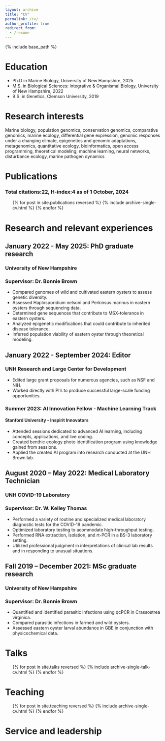 ```yaml
---
layout: archive
title: "CV"
permalink: /cv/
author_profile: true
redirect_from:
  - /resume
---
```


{% include base_path %}


# Education
* Ph.D in Marine Biology, University of New Hampshire, 2025
* M.S. in Biological Sciences: Integrative & Organismal Biology, University of New Hampshire, 2022
* B.S. in Genetics, Clemson University, 2019


# Research interests
Marine biology, population genomics, conservation genomics, comparative genomics, marine ecology,
differential gene expression, genomic responses under a changing climate, epigenetics
and genomic adaptations, metagenomics, quantitative ecology, bioinformatics, open
access programming, theoretical modeling, machine learning, neural networks,
disturbance ecology, marine pathogen dynamics


# Publications 
### Total citations:22, H-index:4 as of 1 October, 2024
  <ul>{% for post in site.publications reversed %}
    {% include archive-single-cv.html %}
  {% endfor %}</ul>

  
# Research and relevant experiences
## January 2022 - May 2025: PhD graduate research
### University of New Hampshire
### Supervisor: Dr. Bonnie Brown
* Compared genomes of wild and cultivated eastern oysters to assess genetic
diversity.
* Assessed Haplosporidium nelsoni and Perkinsus marinus in eastern oysters through
sequencing data.
* Determined gene sequences that contribute to MSX-tolerance in eastern oysters.
* Analyzed epigenetic modifications that could contribute to inherited disease
tolerance.
* Inferred population viability of eastern oyster through theoretical modeling.

## January 2022 - September 2024: Editor
### UNH Research and Large Center for Development 
* Edited large grant proposals for numerous agencies, such as NSF and NIH.
* Worked directly with PI’s to produce successful large-scale funding opportunities.

### Summer 2023: AI Innovation Fellow - Machine Learning Track
#### Stanford University - Inspirit Innovators
* Attended sessions dedicated to advanced AI learning, including concepts,
applications, and live coding.
* Created benthic ecology photo identification program using knowledge gained from
sessions.
* Applied the created AI program into research conducted at the UNH Brown lab.

## August 2020 – May 2022: Medical Laboratory Technician
### UNH COVID-19 Laboratory
### Supervisor: Dr. W. Kelley Thomas
* Performed a variety of routine and specialized medical laboratory diagnostic tests for
the COVID-19 pandemic.
* Optimized laboratory testing to acommodate high-throughput testing.
* Performed RNA extraction, isolation, and rt-PCR in a BS-3 laboratory setting.
* Utilized professional judgment in interpretations of clinical lab results and in
responding to unusual situations.

## Fall 2019 – December 2021: MSc graduate research
### University of New Hampshire
### Supervisor: Dr. Bonnie Brown
* Quantified and identified parasitic infections using qcPCR in Crassostrea virginica.
* Compared parasitic infections in farmed and wild oysters.
* Assessed eastern oyster larval abundance in GBE in conjunction with
physicochemical data.


# Talks
  <ul>{% for post in site.talks reversed %}
    {% include archive-single-talk-cv.html  %}
  {% endfor %}</ul>

  
# Teaching
  <ul>{% for post in site.teaching reversed %}
    {% include archive-single-cv.html %}
  {% endfor %}</ul>


# Service and leadership

